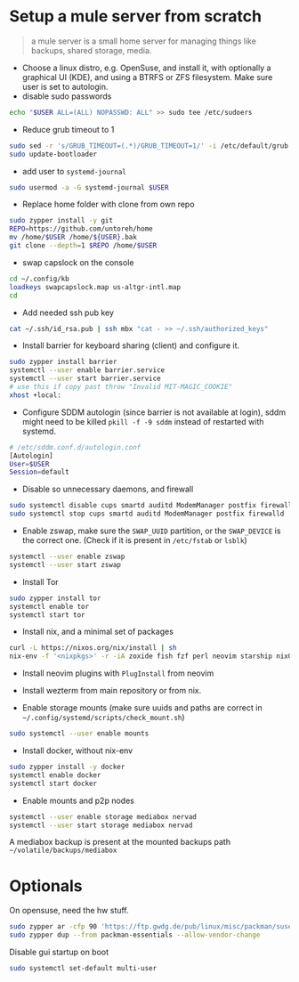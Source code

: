 # Setup a mule server from scratch

> a mule server is a small home server for managing things like backups, shared storage, media.

- Choose a linux distro, e.g. OpenSuse, and install it, with optionally a graphical UI (KDE), and using a BTRFS or ZFS filesystem. Make sure user is set to autologin.
- disable sudo passwords

``` sh
echo "$USER ALL=(ALL) NOPASSWD: ALL" >> sudo tee /etc/sudoers
```

- Reduce grub timeout to 1

``` sh
sudo sed -r 's/GRUB_TIMEOUT=(.*)/GRUB_TIMEOUT=1/' -i /etc/default/grub
sudo update-bootloader
```

- add user to `systemd-journal`

``` sh
sudo usermod -a -G systemd-journal $USER
```

- Replace home folder with clone from own repo

``` sh
sudo zypper install -y git
REPO=https://github.com/untoreh/home
mv /home/$USER /home/${USER}.bak
git clone --depth=1 $REPO /home/$USER
```

- swap capslock on the console

``` sh
cd ~/.config/kb
loadkeys swapcapslock.map us-altgr-intl.map
cd
```

- Add needed ssh pub key

``` sh
cat ~/.ssh/id_rsa.pub | ssh mbx "cat - >> ~/.ssh/authorized_keys"
```

- Install barrier for keyboard sharing (client) and configure it.

``` sh
sudo zypper install barrier
systemctl --user enable barrier.service
systemctl --user start barrier.service
# use this if copy past throw "Invalid MIT-MAGIC_COOKIE"
xhost +local: 
```

- Configure SDDM autologin (since barrier is not available at login), sddm might need to be killed `pkill -f -9 sddm` instead of restarted with systemd.

``` sh
# /etc/sddm.conf.d/autologin.conf
[Autologin]
User=$USER
Session=default
```

- Disable so unnecessary daemons, and firewall

``` sh
sudo systemctl disable cups smartd auditd ModemManager postfix firewalld
sudo systemctl stop cups smartd auditd ModemManager postfix firewalld
```

- Enable zswap, make sure the `SWAP_UUID` partition, or the `SWAP_DEVICE` is the correct one. (Check if it is present in `/etc/fstab` or `lsblk`)

``` sh
systemctl --user enable zswap
systemctl --user start zswap
```

- Install Tor

``` sh
sudo zypper install tor
systemctl enable tor
systemctl start tor
```

- Install nix, and a minimal set of packages

``` sh
curl -L https://nixos.org/nix/install | sh
nix-env -f '<nixpkgs>' -r -iA zoxide fish fzf perl neovim starship nixGLDefault borgbackup docker-compose tmux rclone
```

- Install neovim plugins with `PlugInstall` from neovim

- Install wezterm from main repository or from nix.

- Enable storage mounts (make sure uuids and paths are correct in `~/.config/systemd/scripts/check_mount.sh`)

``` sh
sudo systemctl --user enable mounts
```

- Install docker, without nix-env

``` sh
sudo zypper install -y docker
systemctl enable docker
systemctl start docker
```

- Enable mounts and p2p nodes

``` sh
systemctl --user enable storage mediabox nervad
systemctl --user start storage mediabox nervad
```

A mediabox backup is present at the mounted backups path `~/volatile/backups/mediabox`

# Optionals
On opensuse, need the hw stuff.

``` sh
sudo zypper ar -cfp 90 'https://ftp.gwdg.de/pub/linux/misc/packman/suse/openSUSE_Leap_$releasever/Essentials' packman-essentials
sudo zypper dup --from packman-essentials --allow-vendor-change
```

Disable gui startup on boot

``` sh
sudo systemctl set-default multi-user
```
